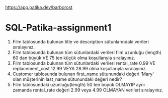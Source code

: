 https://app.patika.dev/barborost </br>
# SQL-Patika-assignment1

1. Film tablosunda bulunan title ve description sütunlarındaki verileri sıralayınız.
2. Film tablosunda bulunan tüm sütunlardaki verileri film uzunluğu (length) 60 dan büyük VE 75 ten küçük olma koşullarıyla sıralayınız.
3. Film tablosunda bulunan tüm sütunlardaki verileri rental_rate 0.99 VE replacement_cost 12.99 VEYA 28.99 olma koşullarıyla sıralayınız.
4. Customer tablosunda bulunan first_name sütunundaki değeri 'Mary' olan müşterinin last_name sütunundaki değeri nedir?
5. Film tablosundaki uzunluğu(length) 50 ten büyük OLMAYIP aynı zamanda rental_rate değeri 2.99 veya 4.99 OLMAYAN verileri sıralayınız.




